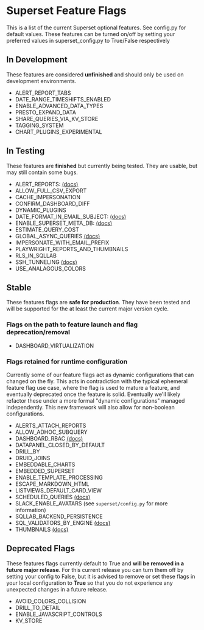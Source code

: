 <!--
Licensed to the Apache Software Foundation (ASF) under one
or more contributor license agreements.  See the NOTICE file
distributed with this work for additional information
regarding copyright ownership.  The ASF licenses this file
to you under the Apache License, Version 2.0 (the
"License"); you may not use this file except in compliance
with the License.  You may obtain a copy of the License at

  http://www.apache.org/licenses/LICENSE-2.0

Unless required by applicable law or agreed to in writing,
software distributed under the License is distributed on an
"AS IS" BASIS, WITHOUT WARRANTIES OR CONDITIONS OF ANY
KIND, either express or implied.  See the License for the
specific language governing permissions and limitations
under the License.
-->

# Superset Feature Flags

This is a list of the current Superset optional features. See config.py for default values. These features can be turned on/off by setting your preferred values in superset_config.py to True/False respectively

## In Development

These features are considered **unfinished** and should only be used on development environments.

[//]: # "PLEASE KEEP THE LIST SORTED ALPHABETICALLY"

- ALERT_REPORT_TABS
- DATE_RANGE_TIMESHIFTS_ENABLED
- ENABLE_ADVANCED_DATA_TYPES
- PRESTO_EXPAND_DATA
- SHARE_QUERIES_VIA_KV_STORE
- TAGGING_SYSTEM
- CHART_PLUGINS_EXPERIMENTAL

## In Testing

These features are **finished** but currently being tested. They are usable, but may still contain some bugs.

[//]: # "PLEASE KEEP THE LIST SORTED ALPHABETICALLY"

- ALERT_REPORTS: [(docs)](https://superset.apache.org/docs/configuration/alerts-reports)
- ALLOW_FULL_CSV_EXPORT
- CACHE_IMPERSONATION
- CONFIRM_DASHBOARD_DIFF
- DYNAMIC_PLUGINS
- DATE_FORMAT_IN_EMAIL_SUBJECT: [(docs)](https://superset.apache.org/docs/configuration/alerts-reports#commons)
- ENABLE_SUPERSET_META_DB: [(docs)](https://superset.apache.org/docs/configuration/databases/#querying-across-databases)
- ESTIMATE_QUERY_COST
- GLOBAL_ASYNC_QUERIES [(docs)](https://github.com/apache/superset/blob/master/CONTRIBUTING.md#async-chart-queries)
- IMPERSONATE_WITH_EMAIL_PREFIX
- PLAYWRIGHT_REPORTS_AND_THUMBNAILS
- RLS_IN_SQLLAB
- SSH_TUNNELING [(docs)](https://superset.apache.org/docs/configuration/setup-ssh-tunneling)
- USE_ANALAGOUS_COLORS

## Stable

These features flags are **safe for production**. They have been tested and will be supported for the at least the current major version cycle.

[//]: # "PLEASE KEEP THESE LISTS SORTED ALPHABETICALLY"

### Flags on the path to feature launch and flag deprecation/removal

- DASHBOARD_VIRTUALIZATION

### Flags retained for runtime configuration

Currently some of our feature flags act as dynamic configurations that can changed
on the fly. This acts in contradiction with the typical ephemeral feature flag use case,
where the flag is used to mature a feature, and eventually deprecated once the feature is
solid. Eventually we'll likely refactor these under a more formal "dynamic configurations" managed
independently. This new framework will also allow for non-boolean configurations.

- ALERTS_ATTACH_REPORTS
- ALLOW_ADHOC_SUBQUERY
- DASHBOARD_RBAC [(docs)](https://superset.apache.org/docs/using-superset/creating-your-first-dashboard#manage-access-to-dashboards)
- DATAPANEL_CLOSED_BY_DEFAULT
- DRILL_BY
- DRUID_JOINS
- EMBEDDABLE_CHARTS
- EMBEDDED_SUPERSET
- ENABLE_TEMPLATE_PROCESSING
- ESCAPE_MARKDOWN_HTML
- LISTVIEWS_DEFAULT_CARD_VIEW
- SCHEDULED_QUERIES [(docs)](https://superset.apache.org/docs/configuration/alerts-reports)
- SLACK_ENABLE_AVATARS (see `superset/config.py` for more information)
- SQLLAB_BACKEND_PERSISTENCE
- SQL_VALIDATORS_BY_ENGINE [(docs)](https://superset.apache.org/docs/configuration/sql-templating)
- THUMBNAILS [(docs)](https://superset.apache.org/docs/configuration/cache)

## Deprecated Flags

These features flags currently default to True and **will be removed in a future major release**. For this current release you can turn them off by setting your config to False, but it is advised to remove or set these flags in your local configuration to **True** so that you do not experience any unexpected changes in a future release.

[//]: # "PLEASE KEEP THE LIST SORTED ALPHABETICALLY"

- AVOID_COLORS_COLLISION
- DRILL_TO_DETAIL
- ENABLE_JAVASCRIPT_CONTROLS
- KV_STORE

